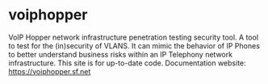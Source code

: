 voiphopper
==========

VoIP Hopper network infrastructure penetration testing security tool.  A tool to test for the (in)security of VLANS.  It can mimic the behavior of IP Phones to better understand business risks within an IP Telephony network infrastructure.  This site is for up-to-date code.  Documentation website:  https://voiphopper.sf.net
